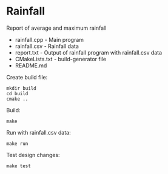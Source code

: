 # Rainfall

Report of average and maximum rainfall

* rainfall.cpp - Main program
* rainfall.csv - Rainfall data
* report.txt - Output of rainfall program with rainfall.csv data
* CMakeLists.txt - build-generator file
* README.md

Create build file:

```console
mkdir build
cd build
cmake ..
```

Build:

```console
make
```

Run with rainfall.csv data:

```console
make run
```

Test design changes:

```console
make test
```
